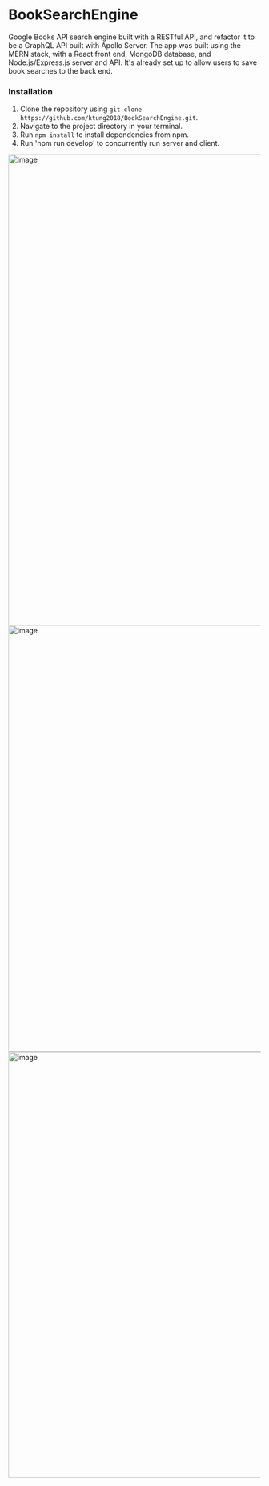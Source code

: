 # BookSearchEngine
Google Books API search engine built with a RESTful API, and refactor it to be a GraphQL API built with Apollo Server. The app was built using the MERN stack, with a React front end, MongoDB database, and Node.js/Express.js server and API. It's already set up to allow users to save book searches to the back end.
### Installation
1.  Clone the repository using `git clone https://github.com/ktung2018/BookSearchEngine.git`.
2.  Navigate to the project directory in your terminal.
3.  Run `npm install` to install dependencies from npm.
4.  Run 'npm run develop' to concurrently run server and client.
   
<img width="941" alt="image" src="https://github.com/user-attachments/assets/44030a93-af4d-4e87-ba42-fb6c47851a3d">
<img width="853" alt="image" src="https://github.com/user-attachments/assets/9ef27c74-bd13-454e-be13-359d55724c16">

<img width="851" alt="image" src="https://github.com/user-attachments/assets/f5356610-cc13-4d94-846f-a85a8bc70d79">

